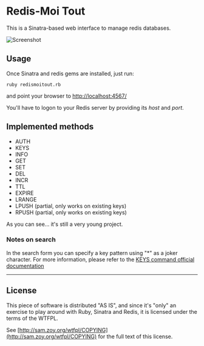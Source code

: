 # Redis-Moi Tout

This is a Sinatra-based web interface to manage redis databases.

![Screenshot](http://farm9.staticflickr.com/8435/7742349534_6876bc87ed_c.jpg)


## Usage

Once Sinatra and redis gems are installed, just run:

    ruby redismoitout.rb

and point your browser to [http://localhost:4567/](http://localhost:4567/)

You'll have to logon to your Redis server by providing its *host* and *port*.

## Implemented methods

* AUTH
* KEYS
* INFO
* GET
* SET
* DEL
* INCR
* TTL
* EXPIRE
* LRANGE
* LPUSH (partial, only works on existing keys)
* RPUSH (partial, only works on existing keys)

As you can see... it's still a very young project.

### Notes on search

In the search form you can specify a key pattern using "*" as a joker character.
For more information, please refer to the [KEYS command official documentation](http://redis.io/commands/keys)

----

## License

This piece of software is distributed "AS IS", and since it's "only" an exercise
to play around with Ruby, Sinatra and Redis, it is licensed under the terms of
the WTFPL.

See [http://sam.zoy.org/wtfpl/COPYING](http://sam.zoy.org/wtfpl/COPYING) for the
full text of this license.
